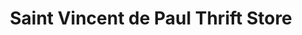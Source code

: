 ---
title: "Saint Vincent de Paul Thrift Store"
url: /eugene/saint-vincent-de-paul-thrift-store/
shop: Gebrauchtwaren
---